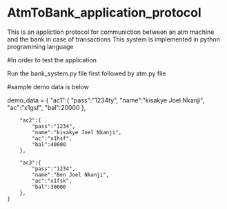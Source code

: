 # AtmToBank_application_protocol
This is an appliction protocol for communiction between an atm machine and the bank in case of transactions 
This system is implemented in python programming language

#In order to  test the application

Run the bank_system.py file first followed by atm.py file

#sample demo data is below

demo_data = {
        "ac1":{
            "pass":"1234ty",
            "name":"kisakye Joel Nkanji",
            "ac":"x1gsf",
            "bal":20000
        },

        "ac2":{
            "pass":"1234",
            "name":"kisakye Joel Nkanji",
            "ac":"x1hsf",
            "bal":40000
        },

        "ac3":{
            "pass":"1234",
            "name":"Ben Joel Nkanji",
            "ac":"x1fsk",
            "bal":30000
        },
    }



